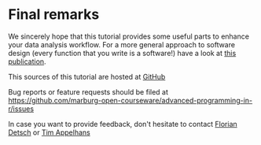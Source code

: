
# Final remarks

We sincerely hope that this tutorial provides some useful parts to enhance your data analysis workflow. For a more general approach to software design (every function that you write is a software!) have a look at [this publication](http://www.plosbiology.org/article/fetchObject.action?uri=info:doi/10.1371/journal.pbio.1001745&representation=PDF).

This sources of this tutorial are hosted at [GitHub](https://github.com/marburg-open-courseware/advanced-programming-in-r)

Bug reports or feature requests should be filed at https://github.com/marburg-open-courseware/advanced-programming-in-r/issues

In case you want to provide feedback, don't hesitate to contact [Florian Detsch](http://umweltinformatik-marburg.de/mitarbeiterinnen-und-mitarbeiter/florian-detsch/) or 
[Tim Appelhans](http://umweltinformatik-marburg.de/mitarbeiterinnen-und-mitarbeiter/tim-appelhans/)




